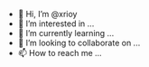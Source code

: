- 👋 Hi, I’m @xrioy
- 👀 I’m interested in ...
- 🌱 I’m currently learning ...
- 💞️ I’m looking to collaborate on ...
- 📫 How to reach me ...

<!---
xrioy/xrioy is a ✨ special ✨ repository because its `README.md` (this file) appears on your GitHub profile.
You can click the Preview link to take a look at your changes.
--->
